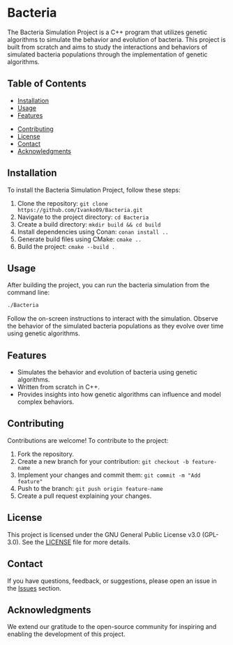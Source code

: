 # Bacteria

The Bacteria Simulation Project is a C++ program that utilizes genetic algorithms to simulate the behavior and evolution of bacteria. This project is built from scratch and aims to study the interactions and behaviors of simulated bacteria populations through the implementation of genetic algorithms.

## Table of Contents
- [Installation](#installation)
- [Usage](#usage)
- [Features](#features)
<!-- [Screenshots/Demo](#screenshotsdemo) -->
- [Contributing](#contributing)
- [License](#license)
- [Contact](#contact)
- [Acknowledgments](#acknowledgments)

## Installation
To install the Bacteria Simulation Project, follow these steps:

1. Clone the repository: `git clone https://github.com/Ivanko09/Bacteria.git`
2. Navigate to the project directory: `cd Bacteria`
3. Create a build directory: `mkdir build && cd build`
4. Install dependencies using Conan: `conan install ..`
5. Generate build files using CMake: `cmake ..`
6. Build the project: `cmake --build .`

## Usage
After building the project, you can run the bacteria simulation from the command line:

```bash
./Bacteria
```

Follow the on-screen instructions to interact with the simulation. Observe the behavior of the simulated bacteria populations as they evolve over time using genetic algorithms.

## Features
- Simulates the behavior and evolution of bacteria using genetic algorithms.
- Written from scratch in C++.
- Provides insights into how genetic algorithms can influence and model complex behaviors.

<!-- ## Screenshots/Demo -->
<!--![Screenshot 1](link_to_screenshot_1.png)  -->
<!--![Screenshot 2](link_to_screenshot_2.png) -->

## Contributing
Contributions are welcome! To contribute to the project:

1. Fork the repository.
2. Create a new branch for your contribution: `git checkout -b feature-name`
3. Implement your changes and commit them: `git commit -m "Add feature"`
4. Push to the branch: `git push origin feature-name`
5. Create a pull request explaining your changes.

## License
This project is licensed under the GNU General Public License v3.0 (GPL-3.0). See the [LICENSE](LICENSE) file for more details.

## Contact
If you have questions, feedback, or suggestions, please open an issue in the [Issues](https://github.com/Ivanko09/Bacteria/issues) section.

## Acknowledgments
We extend our gratitude to the open-source community for inspiring and enabling the development of this project.
